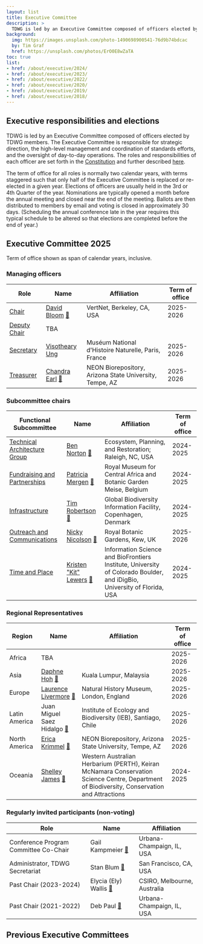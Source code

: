 ```yaml
---
layout: list
title: Executive Committee
description: >
  TDWG is led by an Executive Committee composed of officers elected by TDWG members. The Executive Committee is responsible for strategic direction, the high-level management and coordination of standards efforts, and the oversight of day-to-day operations. This page shows the currently elected members of the Executive Committee, see the bottom of the page for previous compositions.
background:
  img: https://images.unsplash.com/photo-1490698900541-76d9b74bdcac
  by: Tim Graf
  href: https://unsplash.com/photos/ErO0E8wZaTA
toc: true
list:
- href: /about/executive/2024/
- href: /about/executive/2023/
- href: /about/executive/2022/
- href: /about/executive/2020/
- href: /about/executive/2019/
- href: /about/executive/2018/
---
```


## Executive responsibilities and elections

TDWG is led by an Executive Committee composed of officers elected by TDWG members. The Executive Committee is responsible for strategic direction, the high-level management and coordination of standards efforts, and the oversight of day-to-day operations. The roles and responsibilities of each officer are set forth in the [Constitution](/about/constitution/) and further described [here](/about/executive/responsibilities/).

The term of office for all roles is normally two calendar years, with terms staggered such that only half of the Executive Committee is replaced or re-elected in a given year. Elections of officers are usually held in the 3rd or 4th Quarter of the year. Nominations are typically opened a month before the annual meeting and closed near the end of the meeting. Ballots are then distributed to members by email and voting is closed in approximately 30 days. (Scheduling the annual conference late in the year requires this typical schedule to be altered so that elections are completed before the end of year.) 

## Executive Committee 2025

Term of office shown as span of calendar years, inclusive.

### Managing officers

Role | Name | Affiliation | Term of office
--- | --- | --- | ---
[Chair](/about/constitution/#62-executive-committee-chair-and-deputy-chair) | [David Bloom](./backgrounds/#chair)  [&#128231;](mailto:dbloom@vertnet.org) | VertNet, Berkeley, CA, USA | 2025-2026
[Deputy Chair](/about/constitution/#62-executive-committee-chair-and-deputy-chair) | TBA | 
[Secretary](/about/constitution/#63-secretary) | [Visotheary Ung](./backgrounds/#secretary)  [](mailto:secretary@tdwg.org) | Muséum National d'Histoire Naturelle, Paris, France | 2025-2026
[Treasurer](/about/constitution/#64-treasurer) | [Chandra Earl](./backgrounds/#treasurer)  [&#128231;](mailto:chandra.earl@asu.edu) | NEON Biorepository, Arizona State University, Tempe, AZ | 2025-2026

### Subcommittee chairs

Functional Subcommittee | Name | Affiliation | Term of office
--- | --- | --- | ---
[Technical Architecture Group](/about/committees/tag/) | [Ben Norton](/about/executive/backgrounds/#tag)  [&#128231;](mailto:michaelnorton.ben@gmail.com) | Ecosystem, Planning, and Restoration; Raleigh, NC, USA | 2024-2025
[Fundraising and Partnerships](/about/committees/fundraising/) | [Patricia Mergen](./backgrounds/#fundraising-and-partnerships)  [&#128231;](mailto:mergen.patricia@gmail.com) | Royal Museum for Central Africa and Botanic Garden Meise, Belgium | 2024-2025
[Infrastructure](/about/committees/infrastructure/) | [Tim Robertson](./backgrounds/#infrastructure) [&#128231;](mailto:trobertson@gbif.org) | Global Biodiversity Information Facility, Copenhagen, Denmark | 2024-2025
[Outreach and Communications](/about/committees/outreach/) | [Nicky Nicolson](./backgrounds/#outreach-and-communications) [&#128231;](mailto:n.nicolson@kew.org) | Royal Botanic Gardens, Kew, UK | 2025-2026
[Time and Place](/about/committees/tardis/) | [Kristen "Kit" Lewers](./backgrounds/#time-and-place) [&#128231;](mailto:tardis@tdwg.org) | Information Science and BioFrontiers Institute, University of Colorado Boulder, and iDigBio, University of Florida, USA | 2024-2025

### Regional Representatives

Region | Name | Affiliation | Term of office
--- | --- | --- | ---
Africa | TBA |  | 2025-2026
Asia | [Daphne Hoh](./backgrounds/#asia-representative) [&#128231;](mailto:daphnehohzhiwei@gmail.com) | Kuala Lumpur, Malaysia | 2025-2026
Europe | [Laurence Livermore](./backgrounds/#europe-representative) [&#128231;](mailto:laurence.livermore@nhm.ac.uk) | Natural History Museum, London, England | 2025-2026
Latin America | Juan Miguel Saez Hidalgo  [&#128231;](mailto:jmsaez@ieb-chile.cl) | Institute of Ecology and Biodiversity (IEB), Santiago, Chile | 2025-2026
North America | [Erica Krimmel](./backgrounds/#north-america-representative) [&#128231;](mailto:chandra.earl@asu.edu) | NEON Biorepository, Arizona State University, Tempe, AZ | 2025-2026
Oceania | [Shelley James](./backgrounds/#oceania-representative) [&#128231;](mailto:shelley.james@dbca.wa.gov.au) | Western Australian Herbarium (PERTH), Keiran McNamara Conservation Science Centre, Department of Biodiversity, Conservation and Attractions | 2024-2025

### Regularly invited participants (non-voting)

Role | Name | Affiliation
--- | --- | ---
Conference Program Committee Co-Chair | Gail Kampmeier [&#128231;](mailto:gkamp@illinois.edu) | Urbana-Champaign, IL, USA
Administrator, TDWG Secretariat | Stan Blum [&#128231;](mailto:secretariat@tdwg.org) | San Francisco, CA, USA
Past Chair (2023-2024) | Elycia (Ely) Wallis [&#128231;](mailto:ely.wallis@csiro.au) | CSIRO, Melbourne, Australia 
Past Chair (2021-2022) | Deb Paul [&#128231;](mailto:dlpaul@illinois.edu) | Urbana-Champaign, IL, USA 


## Previous Executive Committees


<!-- list will be inserted below content -->
